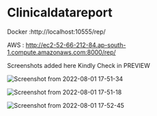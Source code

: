 # Clinicaldatareport

Docker :http://localhost:10555/rep/

AWS : http://ec2-52-66-212-84.ap-south-1.compute.amazonaws.com:8000/rep/

Screenshots added here Kindly Check in PREVIEW


 
 

 
![Screenshot from 2022-08-01 17-51-34](https://user-images.githubusercontent.com/63543990/182147160-022e2da6-2448-4038-86fb-9a229a6fbb6f.png)

 ![Screenshot from 2022-08-01 17-51-18](https://user-images.githubusercontent.com/63543990/182147049-57683a3b-5d56-4803-a903-34282d7ae43f.png)

![Screenshot from 2022-08-01 17-52-45](https://user-images.githubusercontent.com/63543990/182147198-ea1b5e44-8ea7-4fb4-bf7e-2be98e001f12.png)
